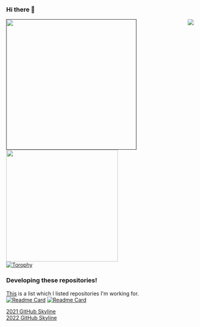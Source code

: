 ### Hi there 👋

<!--
**tamagoez/tamagoez** is a ✨ _special_ ✨ repository because its `README.md` (this file) appears on your GitHub profile.

Here are some ideas to get you started:

- 🔭 I’m currently working on ...
- 🌱 I’m currently learning ...
- 👯 I’m looking to collaborate on ...
- 🤔 I’m looking for help with ...
- 💬 Ask me about ...
- 📫 How to reach me: ...
- 😄 Pronouns: ...
- ⚡ Fun fact: ...
-->
[<img align="right" src="https://count.getloli.com/get/@tamagoez?theme=rule34" />]()
[<img align="left" width="350" src="https://github-readme-stats.vercel.app/api?username=tamagoez&show_icons=true&theme=tokyonight" />]()
[<img width="300" src="https://github-contribution-stats.vercel.app/api/?username=tamagoez" />](https://github.com/LordDashMe/github-contribution-stats/)  
[![Torophy](https://github-profile-trophy.vercel.app/?username=tamagoez&column=7)](https://github-profile-trophy.vercel.app/?username=tamagoez&column=7)

### Developing these repositories!
[This](https://github.com/stars/tamagoez/lists/now-working) is a list which I listed repositories I'm working for.  
[![Readme Card](https://github-readme-stats.vercel.app/api/pin/?username=tamagoez&repo=minecraft-ripenote&show_owner=true)](https://github.com/tamagoez/minecraft-ripenote)
[![Readme Card](https://github-readme-stats.vercel.app/api/pin/?username=tamagoez&repo=sessions&show_owner=true)](https://github.com/tamagoez/sessions)

[2021 GitHub Skyline](https://skyline.github.com/tamagoez/2021?annotation0=2021-07-17,2021-07-17,Joined%20GitHub%21&annotation1=2021-07-31,2021-07-31,First%20issue%21&annotation2=2021-07-26,2021-07-26,First%20pull%20request%21)  
[2022 GitHub Skyline](https://skyline.github.com/tamagoez/2022?annotation0=2022-02-24,2022-03-14,sessions-react%28Old%20version%20of%20session&annotation1=2022-03-15,2022-03-25,Sessions%20%28new%20version%29%20Still%20in%20progress%21%21)
